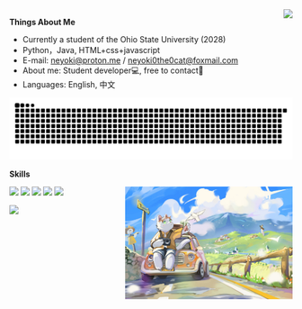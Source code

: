 <a href="#">
  <img align="right" src="https://github-readme-stats.vercel.app/api?username=NeyokiCat&count_private=true&show_icons=true" />
</a>

**Things About Me**
- Currently a student of the Ohio State University (2028)
- Python，Java, HTML+css+javascript
- E-mail: neyoki@proton.me / neyoki0the0cat@foxmail.com
- About me: Student developer💻, free to contact🤙
- Languages: English, 中文

<picture>
  <source media="(prefers-color-scheme: dark)" srcset="https://raw.githubusercontent.com/NeyokiCat/NeyokiCat/output/github-contribution-grid-snake-dark.svg">
  <source media="(prefers-color-scheme: light)" srcset="https://raw.githubusercontent.com/NeyokiCat/NeyokiCat/output/github-contribution-grid-snake.svg">
  <img alt="github contribution grid snake animation" src="https://raw.githubusercontent.com/NeyokiCat/NeyokiCat/output/github-contribution-grid-snake.svg">
</picture>

**Skills**

![](https://img.shields.io/badge/-Python-3e74a2?style=flat-square&logo=Python&logoColor=fff)
![](https://img.shields.io/badge/-Java-FC931E?style=flat-square&logo=Java&logoColor=fff)
![](https://img.shields.io/badge/-Node.js-339933?style=flat-square&logo=Node.js&logoColor=fff)
![](https://img.shields.io/badge/-Docker-2496ED?style=flat-square&logo=Docker&logoColor=fff)
![](https://img.shields.io/badge/-Linux-000000?style=flat-square&logo=Linux&logoColor=fff)
<a href="#">
  <img align="right" src="./README/pic.jpg" height="200" />
</a>

<a href="#">
<img align="left" src="https://github-readme-stats.vercel.app/api/top-langs/?username=NeyokiCat&layout=compact" />
</a>

